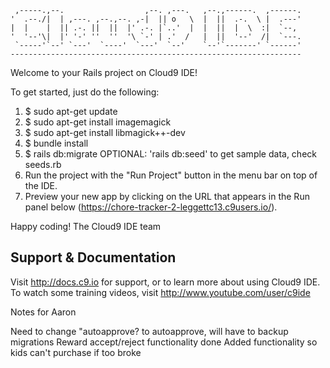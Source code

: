 
     ,-----.,--.                  ,--. ,---.   ,--.,------.  ,------.
    '  .--./|  | ,---. ,--.,--. ,-|  || o   \  |  ||  .-.  \ |  .---'
    |  |    |  || .-. ||  ||  |' .-. |`..'  |  |  ||  |  \  :|  `--, 
    '  '--'\|  |' '-' ''  ''  '\ `-' | .'  /   |  ||  '--'  /|  `---.
     `-----'`--' `---'  `----'  `---'  `--'    `--'`-------' `------'
    ----------------------------------------------------------------- 


Welcome to your Rails project on Cloud9 IDE!

To get started, just do the following:

1. $ sudo apt-get update
2. $ sudo apt-get install imagemagick
3. $ sudo apt-get install libmagick++-dev
3. $ bundle install
4. $ rails db:migrate  OPTIONAL: 'rails db:seed' to get sample data, check seeds.rb
5. Run the project with the "Run Project" button in the menu bar on top of the IDE.
6. Preview your new app by clicking on the URL that appears in the Run panel below (https://chore-tracker-2-leggettc13.c9users.io/).

Happy coding!
The Cloud9 IDE team


## Support & Documentation

Visit http://docs.c9.io for support, or to learn more about using Cloud9 IDE. 
To watch some training videos, visit http://www.youtube.com/user/c9ide

Notes for Aaron

Need to change "autoapprove? to autoapprove, will have to backup migrations
Reward accept/reject functionality done
Added functionality so kids can't purchase if too broke


